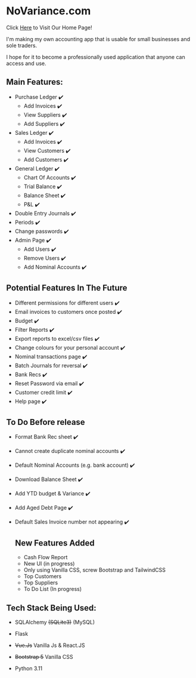 # NoVariance.com
Click [Here](https://www.novariance.com) to Visit Our Home Page!

I'm making my own accounting app that is usable for small businesses and sole traders.

I hope for it to become a professionally used application that anyone can access and use.

## Main Features:
- Purchase Ledger ✔️
    - Add Invoices ✔️
    - View Suppliers ✔️
    - Add Suppliers ✔️
- Sales Ledger ✔️
    - Add Invoices ✔️
    - View Customers ✔️
    - Add Customers ✔️
- General Ledger ✔️
    - Chart Of Accounts ✔️
    - Trial Balance ✔️
    - Balance Sheet ✔️
    - P&L ✔️
- Double Entry Journals ✔️
- Periods ✔️
- Change passwords ✔️
- Admin Page ✔️
    - Add Users ✔️
    - Remove Users ✔️
    - Add Nominal Accounts ✔️

## Potential Features In The Future
- Different permissions for different users ✔️
- Email invoices to customers once posted ✔️
- Budget ✔️
- Filter Reports ✔️
- Export reports to excel/csv files ✔️
- Change colours for your personal account ✔️
- Nominal transactions page ✔️
- Batch Journals for reversal ✔️
- Bank Recs ✔️
- Reset Password via email ✔️
- Customer credit limit ✔️
- Help page ✔️

## To Do Before release
- Format Bank Rec sheet ✔️
- Cannot create duplicate nominal accounts ✔️
- Default Nominal Accounts (e.g. bank account) ✔️
- Download Balance Sheet ✔️
- Add YTD budget & Variance ✔️
- Add Aged Debt Page ✔️
- Default Sales Invoice number not appearing ✔️

  ## New Features Added
  - Cash Flow Report
  - New UI (in progress)
  - Only using Vanilla CSS, screw Bootstrap and TailwindCSS
  - Top Customers
  - Top Suppliers
  - To Do List (In progress)

## Tech Stack Being Used:
- SQLAlchemy  <strike>(SQLite3)</strike>   (MySQL) 
- Flask

-  <strike>Vue.Js</strike>   Vanilla Js & React.JS

- <strike>Bootstrap 5</strike> Vanilla CSS
- Python 3.11
